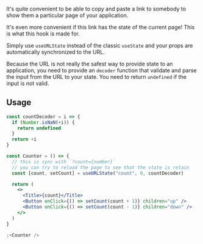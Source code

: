 It's quite convenient to be able to copy and paste a link to somebody to show them a particular page of your application.

It's even more convenient if this link has the state of the current page! This is what this hook is made for.

Simply use `useURLState` instead of the classic `useState` and your props are automatically synchronized to the URL.

Because the URL is not really the safest way to provide state to an application, you need to provide an `decoder` function that validate and parse the input from the URL to your state. You need to return `undefined` if the input is not valid.

## Usage

```jsx
const countDecoder = i => {
  if (Number.isNaN(+i)) {
    return undefined
  }
  return +i
}

const Counter = () => {
  // this is sync with `?count={number}`
  // you can try to reload the page to see that the state is retain
  const [count, setCount] = useURLState("count", 0, countDecoder)

  return (
    <>
      <Title>{count}</Title>
      <Button onClick={() => setCount(count + 1)} children="up" />
      <Button onClick={() => setCount(count - 1)} children="down" />
    </>
  )
}

;<Counter />
```
